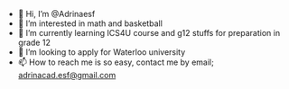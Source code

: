 - 👋 Hi, I’m @Adrinaesf
- 👀 I’m interested in math and basketball
- 🌱 I’m currently learning ICS4U course and g12 stuffs for preparation in grade 12 
- 💞️ I’m looking to apply for Waterloo university
- 📫 How to reach me is so easy, contact me by email; adrinacad.esf@gmail.com

<!---
Adrinaesf/Adrinaesf is a ✨ special ✨ repository because its `README.md` (this file) appears on your GitHub profile.
You can click the Preview link to take a look at your changes.
--->
